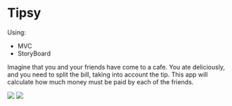 # Tipsy #

Using:
* MVC
* StoryBoard

Imagine that you and your friends have come to a cafe. You ate deliciously, and you need to split the bill, taking into account the tip. 
This app will calculate how much money must be paid by each of the friends.

![](https://s1.hostingkartinok.com/uploads/images/2022/02/3d20a084b371e50cc0cb95b75e2fc588.jpg)
![](https://s1.hostingkartinok.com/uploads/images/2022/02/ccf413f6fb5221fe3da046c72d3cc47e.jpg)
